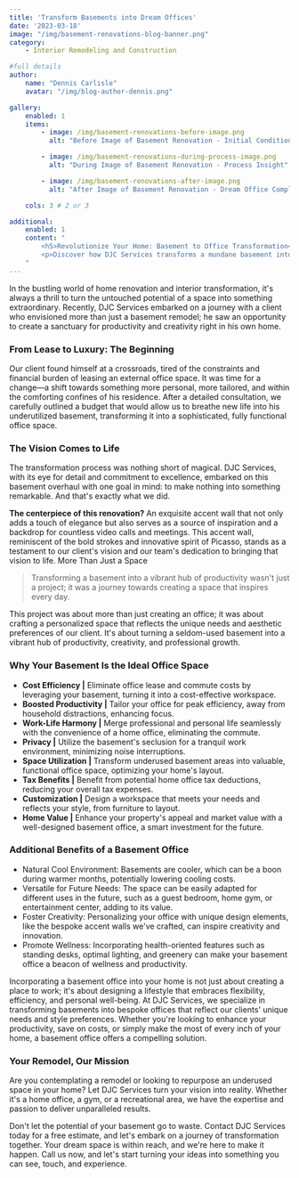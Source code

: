 ```yaml
---
title: 'Transform Basements into Dream Offices'
date: '2023-03-18'
image: "/img/basement-renovations-blog-banner.png"
category:
    - Interior Remodeling and Construction

#full details
author:
    name: "Dennis Carlisle"
    avatar: "/img/blog-author-dennis.png"

gallery:
    enabled: 1
    items:
        - image: /img/basement-renovations-before-image.png
          alt: "Before Image of Basement Renovation - Initial Condition"

        - image: /img/basement-renovations-during-process-image.png
          alt: "During Image of Basement Renovation - Process Insight"

        - image: /img/basement-renovations-after-image.png
          alt: "After Image of Basement Renovation - Dream Office Completion"

    cols: 3 # 2 or 3

additional:
    enabled: 1
    content: "
        <h5>Revolutionize Your Home: Basement to Office Transformation</h5>
        <p>Discover how DJC Services transforms a mundane basement into a stunning, personalized home office. With our expertise, creativity, and commitment to excellence, we craft spaces that inspire productivity and comfort. Turning dreams into reality—one renovation at a time. Choose us for your next remodel and experience the magic of custom transformation.</p>
    "
---
```


In the bustling world of home renovation and interior transformation, it's always a thrill to turn the untouched potential of a space into something extraordinary. Recently, DJC Services embarked on a journey with a client who envisioned more than just a basement remodel; he saw an opportunity to create a sanctuary for productivity and creativity right in his own home.

### From Lease to Luxury: The Beginning

Our client found himself at a crossroads, tired of the constraints and financial burden of leasing an external office space. It was time for a change—a shift towards something more personal, more tailored, and within the comforting confines of his residence. After a detailed consultation, we carefully outlined a budget that would allow us to breathe new life into his underutilized basement, transforming it into a sophisticated, fully functional office space.

### The Vision Comes to Life

The transformation process was nothing short of magical. DJC Services, with its eye for detail and commitment to excellence, embarked on this basement overhaul with one goal in mind: to make nothing into something remarkable. And that's exactly what we did.

**The centerpiece of this renovation?** An exquisite accent wall that not only adds a touch of elegance but also serves as a source of inspiration and a backdrop for countless video calls and meetings. This accent wall, reminiscent of the bold strokes and innovative spirit of Picasso, stands as a testament to our client's vision and our team's dedication to bringing that vision to life.
More Than Just a Space

> Transforming a basement into a vibrant hub of productivity wasn't just a project; it was a journey towards creating a space that inspires every day.

This project was about more than just creating an office; it was about crafting a personalized space that reflects the unique needs and aesthetic preferences of our client. It's about turning a seldom-used basement into a vibrant hub of productivity, creativity, and professional growth.

### Why Your Basement Is the Ideal Office Space

- **Cost Efficiency |** Eliminate office lease and commute costs by leveraging your basement, turning it into a cost-effective workspace.
- **Boosted Productivity |** Tailor your office for peak efficiency, away from household distractions, enhancing focus.
- **Work-Life Harmony |** Merge professional and personal life seamlessly with the convenience of a home office, eliminating the commute.
- **Privacy |** Utilize the basement's seclusion for a tranquil work environment, minimizing noise interruptions.
- **Space Utilization |** Transform underused basement areas into valuable, functional office space, optimizing your home's layout.
- **Tax Benefits |** Benefit from potential home office tax deductions, reducing your overall tax expenses.
- **Customization |** Design a workspace that meets your needs and reflects your style, from furniture to layout.
- **Home Value |** Enhance your property's appeal and market value with a well-designed basement office, a smart investment for the future.

### Additional Benefits of a Basement Office

- Natural Cool Environment: Basements are cooler, which can be a boon during warmer months, potentially lowering cooling costs.
- Versatile for Future Needs: The space can be easily adapted for different uses in the future, such as a guest bedroom, home gym, or entertainment center, adding to its value.
- Foster Creativity: Personalizing your office with unique design elements, like the bespoke accent walls we've crafted, can inspire creativity and innovation.
- Promote Wellness: Incorporating health-oriented features such as standing desks, optimal lighting, and greenery can make your basement office a beacon of wellness and productivity.

Incorporating a basement office into your home is not just about creating a place to work; it's about designing a lifestyle that embraces flexibility, efficiency, and personal well-being. At DJC Services, we specialize in transforming basements into bespoke offices that reflect our clients' unique needs and style preferences. Whether you're looking to enhance your productivity, save on costs, or simply make the most of every inch of your home, a basement office offers a compelling solution.

### Your Remodel, Our Mission

Are you contemplating a remodel or looking to repurpose an underused space in your home? Let DJC Services turn your vision into reality. Whether it's a home office, a gym, or a recreational area, we have the expertise and passion to deliver unparalleled results.

Don't let the potential of your basement go to waste. Contact DJC Services today for a free estimate, and let's embark on a journey of transformation together. Your dream space is within reach, and we're here to make it happen. Call us now, and let's start turning your ideas into something you can see, touch, and experience.
